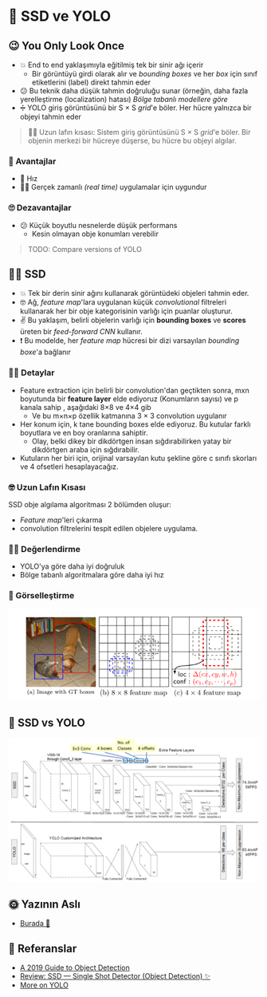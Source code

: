 # 🤳 SSD ve YOLO

## 😉 You Only Look Once

* 💥 End to end yaklaşımıyla eğitilmiş tek bir sinir ağı içerir
  * Bir görüntüyü girdi olarak alır ve _bounding boxes_ ve her _box_ için sınıf etiketlerini \(label\) direkt tahmin eder
* 😕 Bu teknik daha düşük tahmin doğruluğu sunar \(örneğin, daha fazla yerelleştirme \(localization\) hatası\) _Bölge tabanlı modellere göre_
* ➗ YOLO giriş görüntüsünü bir S × S _grid_'e böler. Her hücre yalnızca bir objeyi tahmin eder

> 👷‍♀️ Uzun lafın kısası: Sistem giriş görüntüsünü S × S _grid_'e böler. Bir objenin merkezi bir hücreye düşerse, bu hücre bu objeyi algılar.

### 🎀 Avantajlar

* 🚀 Hız
* 🤸‍♀️ Gerçek zamanlı _\(real time\)_ uygulamalar için uygundur

### 🙄 Dezavantajlar

* 😕 Küçük boyutlu nesnelerde düşük performans
  * Kesin olmayan obje konumları verebilir

> TODO: Compare versions of YOLO

## 🤸‍♀️ SSD

* 💥 Tek bir derin sinir ağını kullanarak görüntüdeki objeleri tahmin eder. 
* 🤓 Ağ, _feature map_'lara uygulanan küçük _convolutional_ filtreleri kullanarak her bir obje kategorisinin varlığı için puanlar oluşturur.
* ✌ Bu yaklaşım, belirli objelerin varlığı için **bounding boxes** ve **scores** üreten bir _feed-forward CNN_ kullanır.
* ❗ Bu modelde, her _feature map_ hücresi bir dizi varsayılan _bounding boxe_'a bağlanır

### 👩‍🏫 Detaylar

* Feature extraction için belirli bir convolution'dan geçtikten sonra, mxn boyutunda bir **feature layer** elde ediyoruz \(Konumların sayısı\) ve p kanala sahip , aşağıdaki 8×8 ve 4×4 gib 
  * Ve bu m×n×p özellik katmanına 3 × 3 convolution uygulanır
* Her konum için, k tane bounding boxes elde ediyoruz. Bu kutular farklı boyutlara ve en boy oranlarına sahiptir. 
  * Olay, belki dikey bir dikdörtgen insan sığdırabilirken yatay bir dikdörtgen araba için sığdırabilir.
* Kutuların her biri için, orijinal varsayılan kutu şekline göre c sınıfı skorları ve 4 ofsetleri hesaplayacağız.

### 🤓 Uzun Lafın Kısası

SSD obje algılama algoritması 2 bölümden oluşur:

* _Feature map_'leri çıkarma
* convolution filtrelerini tespit edilen objelere uygulama.

### 🕵️‍♀️ Değerlendirme

* YOLO'ya göre daha iyi doğruluk 
* Bölge tabanlı algoritmalara göre daha iyi hız

### 👀 Görselleştirme

![](../.gitbook/assets/ssd.png)

## 🚫 SSD vs YOLO

![](../.gitbook/assets/ssdvsyolo.png)

## 🌞 Yazının Aslı

* [Burada 🐾](https://dl.asmaamir.com/8-objectdetection/2-ssdandyolo)

## 🧐 Referanslar

* [A 2019 Guide to Object Detection](https://heartbeat.fritz.ai/a-2019-guide-to-object-detection-9509987954c3)
* [Review: SSD — Single Shot Detector \(Object Detection\) ✨](https://towardsdatascience.com/review-ssd-single-shot-detector-object-detection-851a94607d11)
* [More on YOLO](https://medium.com/@jonathan_hui/real-time-object-detection-with-yolo-yolov2-28b1b93e2088)

